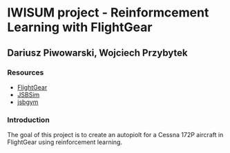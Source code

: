 # IWISUM project - Reinformcement Learning with FlightGear

## Dariusz Piwowarski, Wojciech Przybytek

### Resources

- [FlightGear](https://www.flightgear.org)
- [JSBSim](https://github.com/JSBSim-Team/jsbsim)
- [jsbgym](https://github.com/sryu1/jsbgym)

### Introduction

The goal of this project is to create an autopiolt for a Cessna 172P aircraft in FlightGear using reinforcement
learning.